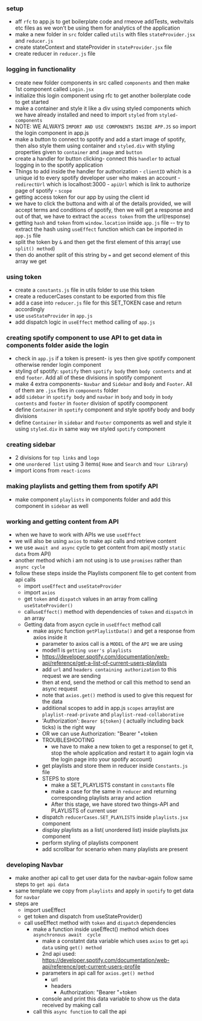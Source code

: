 ### setup
- aff `rfc` to app.js to get boilerplate code and rmeove addTests, webvitals etc files as we won't be using them for analytics of the application
- make a new folder in `src` folder called `utils` with files  `stateProvider.jsx` and `reducer.js`
- create stateContext and stateProvider in `stateProvider.jsx` file
- create reducer in `reducer.js` file
### logging in functionality
- create new folder components in src called `components` and then make 1st component called `Login.jsx`
- initialize this login component using rfc to get another boilerplate code to get started
- make a container  and style it like a div using styled components which we have already installed and need to import `styled` from `styled-components`
- NOTE: WE ALWAYS `IMPORT AND USE COMPONENTS INSIDE APP.JS` so import the login component in app.js
- make a button to connect to spotify and add a start image of spotify, then also style them using container and `styled.div` with styling properties given to `container` and `image` and `button`
- create a handler for button clicking- connect this `handler` to actual logging in to the spotify application
- Things to add inside the handler for authorization
      - `clientID` which is a unique id to every spotify developer user who makes an account
      - `redirectUrl` which is localhost:3000
      - `apiUrl` which is link to authorize page of spotify
      - `scope`
- getting access token for our app by using the client id
- we have to click the buttona and with al of the details provided, we will accept terms and conditions of spotify, then we will get a response and out of that, we have to extract the `access token` from the url(response)
- getting `hash` and `token` from `window.location` inside `app.js` file
        -- try to extract the hash using `useEffect` function which can be imported in `app.js` file
- split the token by `&` and then get the first element of this array( use `split() method`)
- then do another split of this string by `=` and get second element of this array we get

### using token
- create a `constants.js` file in utils folder to use this token
- create a reducerCases constant to be exported from this file
- add a case into `reducer.js` file for this SET_TOKEN case and return accordingly
- use `useStateProvider` in `app.js`
- add dispatch logic in `useEffect` method calling of `app.js`

### creating spotify component to use API to get data in components folder aside the login
- check in `app.js` if a token is present- is yes then give spotify component otherwise render login component
- styling of spotify: `spotify` then `spotify body` then `body contents` and at end `footer`. Add all of these divisions in spotify component
- make 4 extra components- `Navbar` and `Sidebar` and `Body` and `Footer`. All of them are `.jsx` files in `components` folder
- add `sidebar` in `spotify body` and `navbar` in `body` and `body` in `body contents` and `footer` in `footer` division of spotify coomponent
- define `Container` in `spotify` component and style spotify body and body divisions
- define `Container` in `sidebar` and `Footer` components as well and style it using `styled.div` in same way we styled `spotify` component
### creating sidebar
- 2 divisions for `top links` and `logo`
- one `unordered list` using 3 items( `Home` and `Search` and `Your Library`)
- import icons from `react-icons`
### making playlists and getting them from spotify API
- make component `playlists` in components folder and add this component in `sidebar` as well

### working and getting content from API
- when we have to work with APIs we use `useEffect`
- we will also be using `axios` to make api calls and retrieve content
- we use `await and async` cycle to get content from api( mostly `static data` from API)
- another method which i am not using is to use `promises` rather than `async cycle`
- follow these steps inside the Playlists component file to get content from api calls
  - import `useEffect` and `useStateProvider`
  - import `axios`
  - get `token` and `dispatch` values in an array from calling `useStateProvider()`
  - call`useEffect()` method with dependencies of `token` and `dispatch` in an array
  - Getting data from asycn cycle in `useEffect` method call
      - make async function `getPlaylistData()` and get a response from axios inside it
          - parameter to axios call is a `MODEL` of the `API` we are using
          - model1 is `getting user's playlists`
          - https://developer.spotify.com/documentation/web-api/reference/get-a-list-of-current-users-playlists
          - add `url` and `headers containing authorization` to this request we are sending
          - then at end, send the method or call this method to send an async request
          - note that `axios.get()` method is used to give this request for the data
          - additional scopes to add in app.js `scopes` arraylist are `playlist-read-private` and `playlist-read-collaborative`
          - 'Authorization': `Bearer ${token}` ( actually including back ticks) is the right way
          - OR we can use Authorization: "Bearer "+token
          - TROUBLESHOOTING
              - we have to make a new token to get a response( to get it, stop the whole application and restart it to again login via the login page into your spotify account)
          - get playlists and store them in reducer inside `Constants.js` file
          - STEPS to store
              - make a SET_PLAYLISTS constant in `constants` file
              - make a case for the same in `reducer` and returning corresponding playlists array and action
              - After this stage, we have stored two things-API and PLAYLISTS of current user
          - dispatch `reducerCases.SET_PLAYLISTS` inside `playlists.jsx` component
          - display playlists as a list( unordered list) inside playlists.jsx component
          - perform styling of playlists component
          - add scrollbar for scenario when many playlists are present
### developing Navbar
- make another api call to get user data for the navbar-again follow same steps to `get api data`
- same template we copy from `playlists` and apply in `spotify` to get data for `navbar`
- steps are
    - import useEffect
    - get token and dispatch from useStateProvider()
    - call useEffect method with `token` and `dispatch` dependencies
        - make a function inside useEffect() method  which does `asynchronous await  cycle`
            -  make a constatnt data variable which uses `axios` to get `api data` using `get() method`
            -  2nd api used: https://developer.spotify.com/documentation/web-api/reference/get-current-users-profile
            -  parameters in api call for `axios.get() method`
                - url
                - headers
                    - Authorization: "Bearer "+token
            - console and print this data variable to show us the data received by making call
        - call this `async function` to call the api
  


